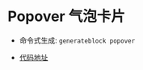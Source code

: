 
# Popover 气泡卡片

- 命令式生成:  `generateblock popover`

- [代码地址](https://github.com/yitjhy/generate-block-static-site/tree/master/docs/popover/demo)